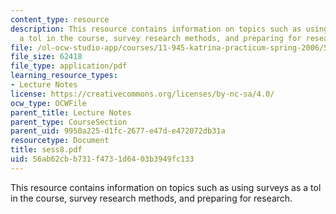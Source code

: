 ```yaml
---
content_type: resource
description: This resource contains information on topics such as using surveys as
  a tol in the course, survey research methods, and preparing for research.
file: /ol-ocw-studio-app/courses/11-945-katrina-practicum-spring-2006/56ab62cbb731f4731d6403b3949fc133_sess8.pdf
file_size: 62418
file_type: application/pdf
learning_resource_types:
- Lecture Notes
license: https://creativecommons.org/licenses/by-nc-sa/4.0/
ocw_type: OCWFile
parent_title: Lecture Notes
parent_type: CourseSection
parent_uid: 9950a225-d1fc-2677-e47d-e472072db31a
resourcetype: Document
title: sess8.pdf
uid: 56ab62cb-b731-f473-1d64-03b3949fc133
---
```

This resource contains information on topics such as using surveys as a tol in the course, survey research methods, and preparing for research.
